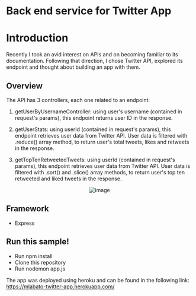 # Back end service for Twitter App 

# Introduction
Recently I took an avid interest on APIs and on becoming familiar to its documentation. Following that direction, I chose Twitter API, explored its endpoint and thought about building an app with them.

## Overview
The API has 3 controllers, each one related to an endpoint:  

1) getUserByUsernameController: using user's username (contained in request's params), this endpoint returns user ID in the response.

2) getUserStats: using userId (contained in request's params), this endpoint retrieves user data from Twitter API. User data is filtered with .reduce() array method, to return user's total tweets, likes and retweets in the response.

3) getTopTenRetweetedTweets: using userId (contained in request's params), this endpoint retrieves user data from Twitter API. User data is filtered with .sort() and .slice() array methods, to return user's top ten retweeted and liked tweets in the response.

<p align="center">
  <img src="https://github.com/waldyr/Sublime-Installer/blob/master/sublime_text.png?raw=true" alt="image"/>
</p>




## Framework
- Express

## Run this sample!
- Run npm install
- Clone this repository
- Run nodemon app.js

The app was deployed using heroku and can be found in the following link:  
https://mlabato-twitter-app.herokuapp.com/

